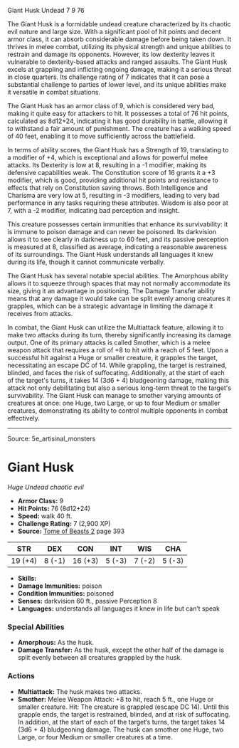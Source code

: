 <MonsterName/>Giant Husk</MonsterName>
<CreatureType/>Undead</CreatureType>
<CR/>7</CR>
<AC/>9</AC>
<HP/>76</HP>
<summary>The Giant Husk is a formidable undead creature characterized by its chaotic evil nature and large size. With a significant pool of hit points and decent armor class, it can absorb considerable damage before being taken down. It thrives in melee combat, utilizing its physical strength and unique abilities to restrain and damage its opponents. However, its low dexterity leaves it vulnerable to dexterity-based attacks and ranged assaults. The Giant Husk excels at grappling and inflicting ongoing damage, making it a serious threat in close quarters. Its challenge rating of 7 indicates that it can pose a substantial challenge to parties of lower level, and its unique abilities make it versatile in combat situations.</summary>

<detail>

The Giant Husk has an armor class of 9, which is considered very bad, making it quite easy for attackers to hit. It possesses a total of 76 hit points, calculated as 8d12+24, indicating it has good durability in battle, allowing it to withstand a fair amount of punishment. The creature has a walking speed of 40 feet, enabling it to move sufficiently across the battlefield. 

In terms of ability scores, the Giant Husk has a Strength of 19, translating to a modifier of +4, which is exceptional and allows for powerful melee attacks. Its Dexterity is low at 8, resulting in a -1 modifier, making its defensive capabilities weak. The Constitution score of 16 grants it a +3 modifier, which is good, providing additional hit points and resistance to effects that rely on Constitution saving throws. Both Intelligence and Charisma are very low at 5, resulting in -3 modifiers, leading to very bad performance in any tasks requiring these attributes. Wisdom is also poor at 7, with a -2 modifier, indicating bad perception and insight.

This creature possesses certain immunities that enhance its survivability: it is immune to poison damage and can never be poisoned. Its darkvision allows it to see clearly in darkness up to 60 feet, and its passive perception is measured at 8, classified as average, indicating a reasonable awareness of its surroundings. The Giant Husk understands all languages it knew during its life, though it cannot communicate verbally.

The Giant Husk has several notable special abilities. The Amorphous ability allows it to squeeze through spaces that may not normally accommodate its size, giving it an advantage in positioning. The Damage Transfer ability means that any damage it would take can be split evenly among creatures it grapples, which can be a strategic advantage in limiting the damage it receives from attacks.

In combat, the Giant Husk can utilize the Multiattack feature, allowing it to make two attacks during its turn, thereby significantly increasing its damage output. One of its primary attacks is called Smother, which is a melee weapon attack that requires a roll of +8 to hit with a reach of 5 feet. Upon a successful hit against a Huge or smaller creature, it grapples the target, necessitating an escape DC of 14. While grappling, the target is restrained, blinded, and faces the risk of suffocating. Additionally, at the start of each of the target's turns, it takes 14 (3d6 + 4) bludgeoning damage, making this attack not only debilitating but also a serious long-term threat to the target's survivability. The Giant Husk can manage to smother varying amounts of creatures at once: one Huge, two Large, or up to four Medium or smaller creatures, demonstrating its ability to control multiple opponents in combat effectively.</detail>



---

Source: 5e_artisinal_monsters

# Giant Husk

*Huge* *Undead* *chaotic evil*

- **Armor Class:** 9
- **Hit Points:** 76 (8d12+24)
- **Speed:** walk 40 ft.
- **Challenge Rating:** 7 (2,900 XP)
- **Source:** [Tome of Beasts 2](https://koboldpress.com/kpstore/product/tome-of-beasts-2-for-5th-edition) page 393

| STR | DEX | CON | INT | WIS | CHA |
| --- | --- | --- | --- | --- | --- |
| 19 (+4) | 8 (-1) | 16 (+3) | 5 (-3) | 7 (-2) | 5 (-3) |

- **Skills:** 
- **Damage Immunities:** poison
- **Condition Immunities:** poisoned
- **Senses:** darkvision 60 ft., passive Perception 8
- **Languages:** understands all languages it knew in life but can’t speak

### Special Abilities

- **Amorphous:** As the husk.
- **Damage Transfer:** As the husk, except the other half of the damage is split evenly between all creatures grappled by the husk.

### Actions

- **Multiattack:** The husk makes two attacks.
- **Smother:** Melee Weapon Attack: +8 to hit, reach 5 ft., one Huge or smaller creature. Hit: The creature is grappled (escape DC 14). Until this grapple ends, the target is restrained, blinded, and at risk of suffocating. In addition, at the start of each of the target’s turns, the target takes 14 (3d6 + 4) bludgeoning damage. The husk can smother one Huge, two Large, or four Medium or smaller creatures at a time.




